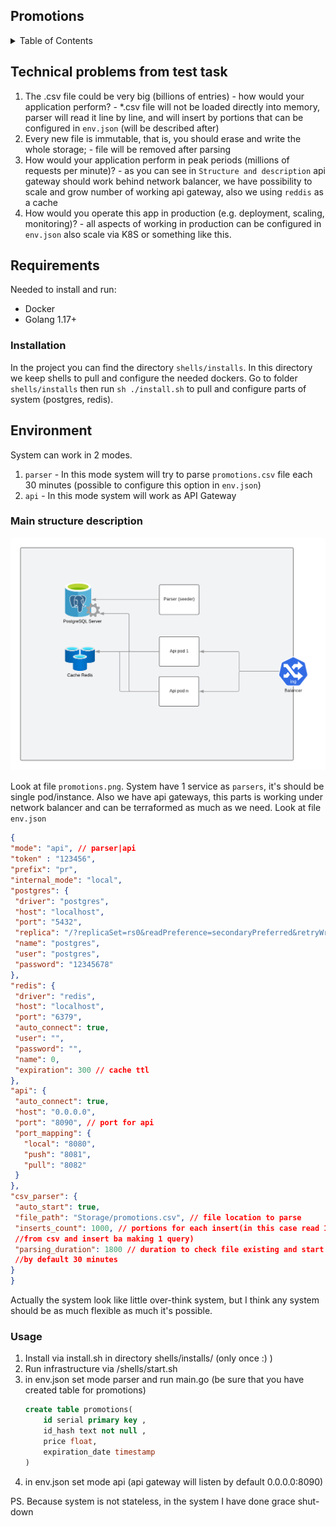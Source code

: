 
## Promotions

<!-- TABLE OF CONTENTS -->
<details>
  <summary>Table of Contents</summary>
  <ol>
    <li><a href="#requirements">Requirements</a></li>
    <li><a href="#installation">Installation</a></li>
    <li><a href="#environment">Environment</a></li>
    <li><a href="#structure">Main structure description</a></li>
    <li><a href="#usage">Usage</a></li>
  </ol>
</details>

## Technical problems from test task

1. The .csv file could be very big (billions of entries) - how would your application
perform? - *.csv file will not be loaded directly into memory, parser will read it line by line, and will insert by portions that can be configured in `env.json` (will be described after)
2. Every new file is immutable, that is, you should erase and write the whole storage; - file will be removed after parsing
3. How would your application perform in peak periods (millions of requests per
   minute)? - as you can see in `Structure and description` api gateway should work behind network balancer, we have possibility to scale and grow number of working api gateway, also we using `reddis` as a cache
4. How would you operate this app in production (e.g. deployment, scaling, monitoring)? - all aspects of working in production can be configured in `env.json` also scale via K8S or something like this. 

<!-- REQUIREMENTS -->
## Requirements
Needed to install and run:
* Docker
* Golang 1.17+

<!-- INSTALLATION -->
### Installation

In the project you can find the directory `shells/installs`. In this directory we
keep shells to pull and configure the needed dockers. Go to folder `shells/installs` then
run `sh ./install.sh` to pull and configure parts of system (postgres, redis).

<!-- ENVIRONMENT -->
## Environment
System can work in 2 modes.
1. `parser` - In this mode system will try to parse `promotions.csv` file each 30 minutes (possible to configure this option in `env.json`)
2. `api` - In this mode system will work as API Gateway

### Main structure description

![promotions.png](promotions.png)

Look at file `promotions.png`. System have 1 service as `parsers`, it's should be single pod/instance. Also we have api gateways, this parts is working under network balancer and can be terraformed as much as we need.
Look at file `env.json`

   ```json
{
  "mode": "api", // parser|api
  "token" : "123456",
  "prefix": "pr",
  "internal_mode": "local",
  "postgres": {
    "driver": "postgres",
    "host": "localhost",
    "port": "5432",
    "replica": "/?replicaSet=rs0&readPreference=secondaryPreferred&retryWrites=false",
    "name": "postgres",
    "user": "postgres",
    "password": "12345678"
  },
  "redis": {
    "driver": "redis",
    "host": "localhost",
    "port": "6379",
    "auto_connect": true,
    "user": "",
    "password": "",
    "name": 0,
    "expiration": 300 // cache ttl
  },
  "api": {
    "auto_connect": true,
    "host": "0.0.0.0",
    "port": "8090", // port for api
    "port_mapping": {
      "local": "8080",
      "push": "8081",
      "pull": "8082"
    }
  },
  "csv_parser": {
    "auto_start": true,
    "file_path": "Storage/promotions.csv", // file location to parse
    "inserts_count": 1000, // portions for each insert(in this case read 1000 rows 
    //from csv and insert ba making 1 query)
    "parsing_duration": 1800 // duration to check file existing and start seed again,
    //by default 30 minutes
  }
}
```

Actually the system look like little over-think system, but I think any system should be as much flexible as much it's possible.


### Usage
1. Install via install.sh in directory shells/installs/ (only once :) )
2. Run infrastructure via /shells/start.sh
3. in env.json set mode parser and run main.go (be sure that you have created table for promotions)
    ```sql
    create table promotions(
        id serial primary key ,
        id_hash text not null ,
        price float,
        expiration_date timestamp
    )
    ```
4. in env.json set mode api (api gateway will listen by default 0.0.0.0:8090)

PS. Because system is not stateless, in the system I have done grace shut-down 